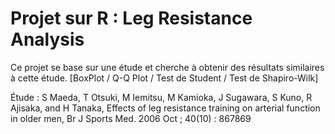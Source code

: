# Projet sur R : Leg Resistance Analysis

Ce projet se base sur une étude et cherche à obtenir des résultats similaires à cette étude. [BoxPlot / Q-Q Plot / Test de Student / Test de Shapiro-Wilk] 

Étude : S Maeda, T Otsuki, M Iemitsu, M Kamioka, J Sugawara, S Kuno, R Ajisaka, and H Tanaka, Effects of leg resistance training on arterial function in older men, Br J Sports Med. 2006 Oct ; 40(10) : 867869
